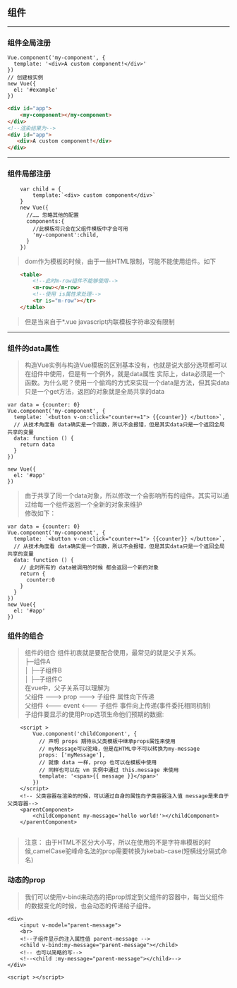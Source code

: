 ## 组件
----------------
### 组件全局注册
```ecmascript 6
Vue.component('my-component', {
  template: '<div>A custom component!</div>'
})
// 创建根实例
new Vue({
  el: '#example'
})
```
```html
<div id="app">
    <my-component></my-component>
</div>
<!--渲染结果为-->
<div id="app">
   <div>A custom component!</div>
</div>
```
-----------------
### 组件局部注册
```ecmascript 6
    var child = {
        template:`<div> custom component</div>`
    }
    new Vue({
      //…… 忽略其他的配置
      components:{
        //此模板将只会在父组件模板中才会可用
        'my-component':child,
      }
    })
```
> dom作为模板的时候，由于一些HTML限制，可能不能使用组件。如下
```html
    <table>
        <!--此时m-row组件不能够使用-->
        <m-row></m-row>
        <!--使用 is属性来处理-->
        <tr is="m-row"></tr>
    </table>
```
> 但是当来自于*.vue  <script type='text/x-template'></script> javascript内联模板字符串没有限制
--------------------------
### 组件的data属性

> 构造Vue实例与构造Vue模板的区别基本没有，也就是说大部分选项都可以在组件中使用，但是有一个例外，就是data属性
实际上，data必须是一个函数。为什么呢？使用一个偷鸡的方式来实现一个data是方法，但其实data只是一个get方法，返回的对象就是全局共享的data<br>

```ecmascript 6
var data = {counter: 0}
Vue.component('my-component', {
  template: `<button v-on:click="counter+=1"> {{counter}} </button>`,
  // 从技术角度看 data确实是一个函数，所以不会报错，但是其实data只是一个返回全局共享的变量
  data: function () {
    return data
  }
})

new Vue({
  el: '#app'
})
```
> 由于共享了同一个data对象，所以修改一个会影响所有的组件。其实可以通过给每一个组件返回一个全新的对象来维护<br>
修改如下：
```ecmascript 6
var data = {counter: 0}
Vue.component('my-component', {
  template: `<button v-on:click="counter+=1"> {{counter}} </button>`,
  // 从技术角度看 data确实是一个函数，所以不会报错，但是其实data只是一个返回全局共享的变量
  data: function () {
    // 此时所有的 data被调用的时候 都会返回一个新的对象
    return {
      counter:0
    }
  }
})
new Vue({
  el: '#app'
})
```
### 组件的组合

> 组件的组合 组件初衷就是要配合使用，最常见的就是父子关系。 <br>
        ├─组件A                    <br>
        │  ├─子组件B               <br>
        │  ├─子组件C               <br>
    在vue中，父子关系可以理解为      <br>
    父组件 ---> prop  ---> 子组件  属性向下传递                       <br> 
    父组件 <--- event <--- 子组件  事件向上传递(事件委托相同机制)       <br>
    子组件要显示的使用Prop选项生命他们预期的数据:                       <br>      
```vue
    <script >
        Vue.component('childComponent', {
          // 声明 props 期待从父类模板中继承props属性来使用
          // myMessage可以驼峰，但是在HTML中不可以转换为my-message
          props: ['myMessage'],
          // 就像 data 一样，prop 也可以在模板中使用
          // 同样也可以在 vm 实例中通过 this.message 来使用
          template: '<span>{{ message }}</span>'
        })
    </script>
    <!-- 父类容器在渲染的时候，可以通过自身的属性向子类容器注入值 message是来自于父类容器-->
    <parentComponent>
        <childComponent my-message='hello world!'></childComponent>
    </parentComponent>
    
```    
> 注意： 由于HTML不区分大小写，所以在使用的不是字符串模板的时候,camelCase驼峰命名法的prop需要转换为kebab-case(短横线分隔式命名)
### 动态的prop
> 我们可以使用v-bind来动态的把prop绑定到父组件的容器中，每当父组件的数据变化的时候，也会动态的传递给子组件。
```vue
<div>
    <input v-model="parent-message">
    <br>
    <!--子组件显示的注入属性值 parent-message -->
    <child v-bind:my-message="parent-message"></child>
    <!-- 也可以简略的写-->
    <!--<child :my-message="parent-message"></child>-->
</div>

<script ></script>
```
    
    
        
    
    
        





